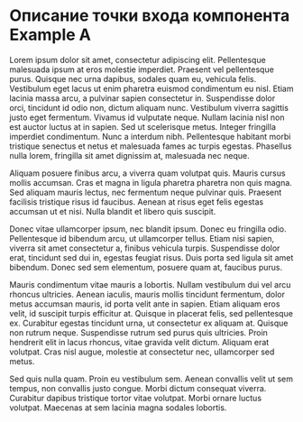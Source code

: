 # Описание точки входа компонента Example A

Lorem ipsum dolor sit amet, consectetur adipiscing elit. Pellentesque malesuada ipsum at eros molestie imperdiet. Praesent vel pellentesque purus. Quisque nec urna dapibus, sodales quam eu, vehicula felis. Vestibulum eget lacus ut enim pharetra euismod condimentum eu nisl. Etiam lacinia massa arcu, a pulvinar sapien consectetur in. Suspendisse dolor orci, tincidunt id odio non, dictum aliquam nunc. Vestibulum viverra sagittis justo eget fermentum. Vivamus id vulputate neque. Nullam lacinia nisl non est auctor luctus at in sapien. Sed ut scelerisque metus. Integer fringilla imperdiet condimentum. Nunc a interdum nibh. Pellentesque habitant morbi tristique senectus et netus et malesuada fames ac turpis egestas. Phasellus nulla lorem, fringilla sit amet dignissim at, malesuada nec neque.

Aliquam posuere finibus arcu, a viverra quam volutpat quis. Mauris cursus mollis accumsan. Cras et magna in ligula pharetra pharetra non quis magna. Sed aliquam mauris lectus, nec fermentum neque pulvinar quis. Praesent facilisis tristique risus id faucibus. Aenean at risus eget felis egestas accumsan ut et nisi. Nulla blandit et libero quis suscipit.

Donec vitae ullamcorper ipsum, nec blandit ipsum. Donec eu fringilla odio. Pellentesque id bibendum arcu, ut ullamcorper tellus. Etiam nisi sapien, viverra sit amet consectetur a, finibus vehicula turpis. Suspendisse dolor erat, tincidunt sed dui in, egestas feugiat risus. Duis porta sed ligula sit amet bibendum. Donec sed sem elementum, posuere quam at, faucibus purus.

Mauris condimentum vitae mauris a lobortis. Nullam vestibulum dui vel arcu rhoncus ultricies. Aenean iaculis, mauris mollis tincidunt fermentum, dolor metus accumsan mauris, id porta velit ante in sapien. Etiam aliquam eros velit, id suscipit turpis efficitur at. Quisque in placerat felis, sed pellentesque ex. Curabitur egestas tincidunt urna, ut consectetur ex aliquam at. Quisque non rutrum neque. Suspendisse rutrum sed purus quis ultricies. Proin hendrerit elit in lacus rhoncus, vitae gravida velit dictum. Aliquam erat volutpat. Cras nisl augue, molestie at consectetur nec, ullamcorper sed metus.

Sed quis nulla quam. Proin eu vestibulum sem. Aenean convallis velit ut sem tempus, non convallis justo congue. Morbi dictum consequat viverra. Curabitur dapibus tristique tortor vitae volutpat. Morbi ornare luctus volutpat. Maecenas at sem lacinia magna sodales lobortis.